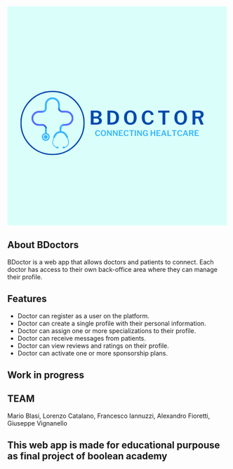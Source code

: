 ![BDoctor logo](/bdoctor.png)

## About BDoctors
BDoctor is a web app that allows doctors and patients to connect. Each doctor has access to their own back-office area where they can manage their profile.

## Features 
- Doctor can register as a user on the platform.
- Doctor can create a single profile with their personal information.
- Doctor can assign one or more specializations to their profile.
- Doctor can receive messages from patients.
- Doctor can view reviews and ratings on their profile.
- Doctor can activate one or more sponsorship plans.

## Work in progress

## TEAM 
Mario Blasi, Lorenzo Catalano, Francesco Iannuzzi, Alexandro Fioretti, Giuseppe Vignanello

## This web app is made for educational purpouse as final project of boolean academy 

